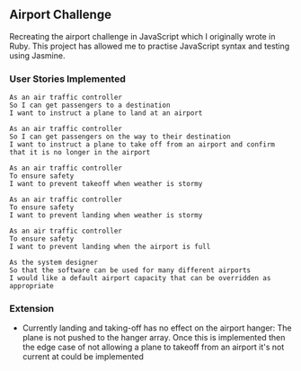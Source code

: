 ## Airport Challenge ##

Recreating the airport challenge in JavaScript which I originally wrote in Ruby. This project has allowed me to practise JavaScript syntax and testing using Jasmine.

### User Stories Implemented ###
```
As an air traffic controller
So I can get passengers to a destination
I want to instruct a plane to land at an airport

As an air traffic controller
So I can get passengers on the way to their destination
I want to instruct a plane to take off from an airport and confirm that it is no longer in the airport

As an air traffic controller
To ensure safety
I want to prevent takeoff when weather is stormy

As an air traffic controller
To ensure safety
I want to prevent landing when weather is stormy

As an air traffic controller
To ensure safety
I want to prevent landing when the airport is full

As the system designer
So that the software can be used for many different airports
I would like a default airport capacity that can be overridden as appropriate
```

### Extension ###
- Currently landing and taking-off has no effect on the airport hanger: The plane is not pushed to the hanger array. Once this is implemented then the edge case of not allowing a plane to takeoff from an airport it's not current at could be implemented
